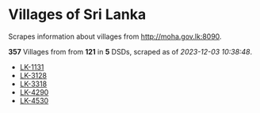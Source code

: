 # Villages of Sri Lanka

Scrapes information about villages from http://moha.gov.lk:8090.

**357** Villages from from **121** in **5** DSDs, scraped as of *2023-12-03 10:38:48*.
* [LK-1131](data\villages\LK-1131.json)
* [LK-3128](data\villages\LK-3128.json)
* [LK-3318](data\villages\LK-3318.json)
* [LK-4290](data\villages\LK-4290.json)
* [LK-4530](data\villages\LK-4530.json)